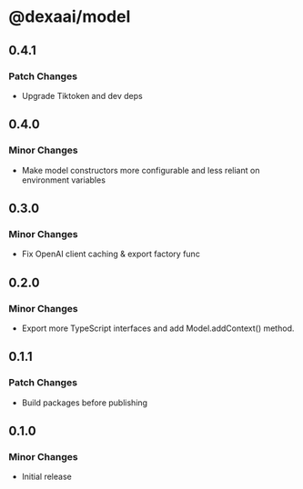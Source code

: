 # @dexaai/model

## 0.4.1

### Patch Changes

- Upgrade Tiktoken and dev deps

## 0.4.0

### Minor Changes

- Make model constructors more configurable and less reliant on environment variables

## 0.3.0

### Minor Changes

- Fix OpenAI client caching & export factory func

## 0.2.0

### Minor Changes

- Export more TypeScript interfaces and add Model.addContext() method.

## 0.1.1

### Patch Changes

- Build packages before publishing

## 0.1.0

### Minor Changes

- Initial release
